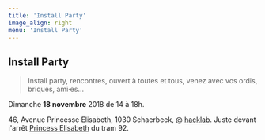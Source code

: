 ```yaml
---
title: 'Install Party'
image_align: right
menu: 'Install Party'
---
```


## Install Party
> Install party, rencontres, ouvert à toutes et tous, venez avec vos ordis, briques, ami·es...

Dimanche **18 novembre** 2018 de 14 à 18h.

46, Avenue Princesse Elisabeth, 1030 Schaerbeek, @ [hacklab](https://ps.zoethical.com/t/welcome-to-the-hacklab-bxl/1600).
Juste devant l'arrêt [Princess Elisabeth](https://www.openstreetmap.org/#map=19/50.87286/4.37672) du tram 92.